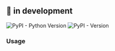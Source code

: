 ## 🔨 in development

![PyPI - Python Version](https://img.shields.io/pypi/pyversions/dodam-api)
![PyPI - Version](https://img.shields.io/pypi/v/dodam-api)

### Usage
